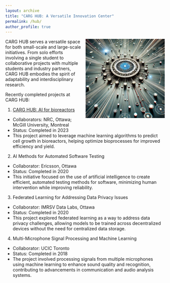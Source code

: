 ```yaml
---
layout: archive
title: "CARG HUB: A Versatile Innovation Center"
permalink: /hub/
author_profile: true
---
```

<div style="float: right; margin: 0 0 10px 10px;">
  <img src="/images/hub.png" alt="HUB projects" width="250"/>
</div>

CARG HUB serves a versatile space for both small-scale and large-scale initiatives. From solo efforts involving a single student to collaborative projects with multiple students and industry partners, CARG HUB embodies the spirit of adaptability and interdisciplinary research.

Recently completed projects at CARG HUB:

1. [CARG HUB: AI for bioreactors](/hub/hub-1)
- Collaborators: NRC, Ottawa; McGill University, Montreal
- Status: Completed in 2023
- This project aimed to leverage machine learning algorithms to predict cell growth in bioreactors, helping optimize bioprocesses for improved efficiency and yield.

2. AI Methods for Automated Software Testing
- Collaborator: Ericsson, Ottawa
- Status: Completed in 2020
- This initiative focused on the use of artificial intelligence to create efficient, automated testing methods for software, minimizing human intervention while improving reliability.

3. Federated Learning for Addressing Data Privacy Issues
- Collaborator: IMRSV Data Labs, Ottawa
- Status: Completed in 2020
- This project explored federated learning as a way to address data privacy challenges, allowing models to be trained across decentralized devices without the need for centralized data storage.

4. Multi-Microphone Signal Processing and Machine Learning
- Collaborator: UCIC Toronto
- Status: Completed in 2018
- The project involved processing signals from multiple microphones using machine learning to enhance sound quality and recognition, contributing to advancements in communication and audio analysis systems.
